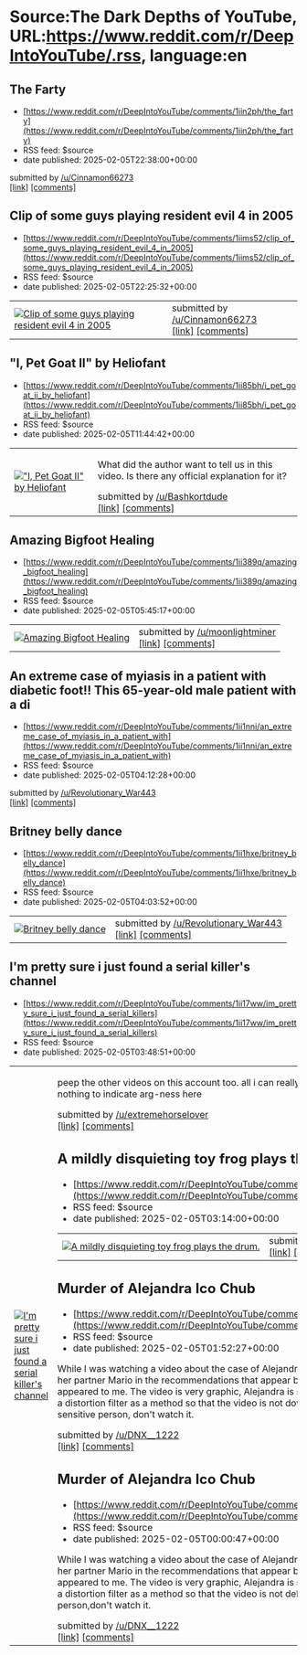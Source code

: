# Source:The Dark Depths of YouTube, URL:https://www.reddit.com/r/DeepIntoYouTube/.rss, language:en

## The Farty
 - [https://www.reddit.com/r/DeepIntoYouTube/comments/1iin2ph/the_farty](https://www.reddit.com/r/DeepIntoYouTube/comments/1iin2ph/the_farty)
 - RSS feed: $source
 - date published: 2025-02-05T22:38:00+00:00

&#32; submitted by &#32; <a href="https://www.reddit.com/user/Cinnamon66273"> /u/Cinnamon66273 </a> <br/> <span><a href="https://youtu.be/q7lYWFKL5bM?si=X_ryS3lOXce_0xFr">[link]</a></span> &#32; <span><a href="https://www.reddit.com/r/DeepIntoYouTube/comments/1iin2ph/the_farty/">[comments]</a></span>

## Clip of some guys playing resident evil 4 in 2005
 - [https://www.reddit.com/r/DeepIntoYouTube/comments/1iims52/clip_of_some_guys_playing_resident_evil_4_in_2005](https://www.reddit.com/r/DeepIntoYouTube/comments/1iims52/clip_of_some_guys_playing_resident_evil_4_in_2005)
 - RSS feed: $source
 - date published: 2025-02-05T22:25:32+00:00

<table> <tr><td> <a href="https://www.reddit.com/r/DeepIntoYouTube/comments/1iims52/clip_of_some_guys_playing_resident_evil_4_in_2005/"> <img src="https://external-preview.redd.it/KaUgvqZvkPQDYlVIDyuXnMaaanlK5yTJdXeifOg8_ZI.jpg?width=320&amp;crop=smart&amp;auto=webp&amp;s=a7b209cc7d70402f978b35007724b1b74a2beb67" alt="Clip of some guys playing resident evil 4 in 2005" title="Clip of some guys playing resident evil 4 in 2005" /> </a> </td><td> &#32; submitted by &#32; <a href="https://www.reddit.com/user/Cinnamon66273"> /u/Cinnamon66273 </a> <br/> <span><a href="https://youtu.be/l9EAGearh0o?si=7S2y3ONwjKAfaiOW">[link]</a></span> &#32; <span><a href="https://www.reddit.com/r/DeepIntoYouTube/comments/1iims52/clip_of_some_guys_playing_resident_evil_4_in_2005/">[comments]</a></span> </td></tr></table>

## "I, Pet Goat II" by Heliofant
 - [https://www.reddit.com/r/DeepIntoYouTube/comments/1ii85bh/i_pet_goat_ii_by_heliofant](https://www.reddit.com/r/DeepIntoYouTube/comments/1ii85bh/i_pet_goat_ii_by_heliofant)
 - RSS feed: $source
 - date published: 2025-02-05T11:44:42+00:00

<table> <tr><td> <a href="https://www.reddit.com/r/DeepIntoYouTube/comments/1ii85bh/i_pet_goat_ii_by_heliofant/"> <img src="https://external-preview.redd.it/6dIJTbwLLInTidQs7_012nKEgMMtXl717ULPTXM9brw.jpg?width=320&amp;crop=smart&amp;auto=webp&amp;s=b97ef12899353cbaad810d29f32d83dc41e59bb7" alt="&quot;I, Pet Goat II&quot; by Heliofant" title="&quot;I, Pet Goat II&quot; by Heliofant" /> </a> </td><td> <!-- SC_OFF --><div class="md"><p>What did the author want to tell us in this video. Is there any official explanation for it?</p> </div><!-- SC_ON --> &#32; submitted by &#32; <a href="https://www.reddit.com/user/Bashkortdude"> /u/Bashkortdude </a> <br/> <span><a href="https://youtube.com/watch?v=65xLByzT1l0&amp;feature=shared">[link]</a></span> &#32; <span><a href="https://www.reddit.com/r/DeepIntoYouTube/comments/1ii85bh/i_pet_goat_ii_by_heliofant/">[comments]</a></span> </td></tr></table>

## Amazing Bigfoot Healing
 - [https://www.reddit.com/r/DeepIntoYouTube/comments/1ii389q/amazing_bigfoot_healing](https://www.reddit.com/r/DeepIntoYouTube/comments/1ii389q/amazing_bigfoot_healing)
 - RSS feed: $source
 - date published: 2025-02-05T05:45:17+00:00

<table> <tr><td> <a href="https://www.reddit.com/r/DeepIntoYouTube/comments/1ii389q/amazing_bigfoot_healing/"> <img src="https://external-preview.redd.it/eURjrJEMowYOGrGlXD76Wz94cbI7eWoidFX319ExqRU.jpg?width=640&amp;crop=smart&amp;auto=webp&amp;s=852d1334db359f205dba65615b0e86f8285342cf" alt="Amazing Bigfoot Healing" title="Amazing Bigfoot Healing" /> </a> </td><td> &#32; submitted by &#32; <a href="https://www.reddit.com/user/moonlightminer"> /u/moonlightminer </a> <br/> <span><a href="http://youtube.com/post/UgkxR78nHdLSC3leewJPnE2W-UUjaOwQnzaV?si=j8m_MhzT85RtS1YJ">[link]</a></span> &#32; <span><a href="https://www.reddit.com/r/DeepIntoYouTube/comments/1ii389q/amazing_bigfoot_healing/">[comments]</a></span> </td></tr></table>

## An extreme case of myiasis in a patient with diabetic foot!! This 65-year-old male patient with a di
 - [https://www.reddit.com/r/DeepIntoYouTube/comments/1ii1nni/an_extreme_case_of_myiasis_in_a_patient_with](https://www.reddit.com/r/DeepIntoYouTube/comments/1ii1nni/an_extreme_case_of_myiasis_in_a_patient_with)
 - RSS feed: $source
 - date published: 2025-02-05T04:12:28+00:00

&#32; submitted by &#32; <a href="https://www.reddit.com/user/Revolutionary_War443"> /u/Revolutionary_War443 </a> <br/> <span><a href="https://youtu.be/KepptvI7tdQ">[link]</a></span> &#32; <span><a href="https://www.reddit.com/r/DeepIntoYouTube/comments/1ii1nni/an_extreme_case_of_myiasis_in_a_patient_with/">[comments]</a></span>

## Britney belly dance
 - [https://www.reddit.com/r/DeepIntoYouTube/comments/1ii1hxe/britney_belly_dance](https://www.reddit.com/r/DeepIntoYouTube/comments/1ii1hxe/britney_belly_dance)
 - RSS feed: $source
 - date published: 2025-02-05T04:03:52+00:00

<table> <tr><td> <a href="https://www.reddit.com/r/DeepIntoYouTube/comments/1ii1hxe/britney_belly_dance/"> <img src="https://external-preview.redd.it/OwoR_IZPaJeURPNevnxnPHWLrRrTnqELTgUBUiYlkmE.jpg?width=320&amp;crop=smart&amp;auto=webp&amp;s=136a27435f6b91009d24494a3a1ad8c01f60e5e4" alt="Britney belly dance" title="Britney belly dance" /> </a> </td><td> &#32; submitted by &#32; <a href="https://www.reddit.com/user/Revolutionary_War443"> /u/Revolutionary_War443 </a> <br/> <span><a href="https://youtu.be/dCL9D6WerTs">[link]</a></span> &#32; <span><a href="https://www.reddit.com/r/DeepIntoYouTube/comments/1ii1hxe/britney_belly_dance/">[comments]</a></span> </td></tr></table>

## I'm pretty sure i just found a serial killer's channel
 - [https://www.reddit.com/r/DeepIntoYouTube/comments/1ii17ww/im_pretty_sure_i_just_found_a_serial_killers](https://www.reddit.com/r/DeepIntoYouTube/comments/1ii17ww/im_pretty_sure_i_just_found_a_serial_killers)
 - RSS feed: $source
 - date published: 2025-02-05T03:48:51+00:00

<table> <tr><td> <a href="https://www.reddit.com/r/DeepIntoYouTube/comments/1ii17ww/im_pretty_sure_i_just_found_a_serial_killers/"> <img src="https://external-preview.redd.it/t6yikQnHGzecf_Xw4e1X-JXiGm5rFZk4SNqUthv8qTA.jpg?width=320&amp;crop=smart&amp;auto=webp&amp;s=f16abc9f8e4da82514698e40c398787f94f5fe35" alt="I'm pretty sure i just found a serial killer's channel" title="I'm pretty sure i just found a serial killer's channel" /> </a> </td><td> <!-- SC_OFF --><div class="md"><p>peep the other videos on this account too. all i can really narrow down is that it Looks like asian architecture. nothing to indicate arg-ness here</p> </div><!-- SC_ON --> &#32; submitted by &#32; <a href="https://www.reddit.com/user/extremehorselover"> /u/extremehorselover </a> <br/> <span><a href="https://youtu.be/L2L2wQb1YBQ?feature=shared">[link]</a></span> &#32; <span><a href="https://www.reddit.com/r/DeepIntoYouTube/comments/1ii17ww/im_pretty_sure_i_just_found_a_serial_killers/">[comments]</a></span>

## A mildly disquieting toy frog plays the drum.
 - [https://www.reddit.com/r/DeepIntoYouTube/comments/1ii0k23/a_mildly_disquieting_toy_frog_plays_the_drum](https://www.reddit.com/r/DeepIntoYouTube/comments/1ii0k23/a_mildly_disquieting_toy_frog_plays_the_drum)
 - RSS feed: $source
 - date published: 2025-02-05T03:14:00+00:00

<table> <tr><td> <a href="https://www.reddit.com/r/DeepIntoYouTube/comments/1ii0k23/a_mildly_disquieting_toy_frog_plays_the_drum/"> <img src="https://external-preview.redd.it/wQknS5L6LvfLiCsc6734_8pJWTUUrovgDKNJ-bEj9rQ.jpg?width=320&amp;crop=smart&amp;auto=webp&amp;s=2d0ee40f177a00e167cdba48c8ff83b1846a8033" alt="A mildly disquieting toy frog plays the drum." title="A mildly disquieting toy frog plays the drum." /> </a> </td><td> &#32; submitted by &#32; <a href="https://www.reddit.com/user/counterfeitclown"> /u/counterfeitclown </a> <br/> <span><a href="https://www.youtube.com/watch?v=WsiAj5xLf3g">[link]</a></span> &#32; <span><a href="https://www.reddit.com/r/DeepIntoYouTube/comments/1ii0k23/a_mildly_disquieting_toy_frog_plays_the_drum/">[comments]</a></span> </td></tr></table>

## Murder of Alejandra Ico Chub
 - [https://www.reddit.com/r/DeepIntoYouTube/comments/1ihywu1/murder_of_alejandra_ico_chub](https://www.reddit.com/r/DeepIntoYouTube/comments/1ihywu1/murder_of_alejandra_ico_chub)
 - RSS feed: $source
 - date published: 2025-02-05T01:52:27+00:00

<!-- SC_OFF --><div class="md"><p>While I was watching a video about the case of Alejandra Ico Chub, a Guatemalan woman who was murdered by her partner Mario in the recommendations that appear below the video, the uncensored video of her murder appeared to me. The video is very graphic, Alejandra is shown with her face split and without a hand, while there is a distortion filter as a method so that the video is not downloaded. Here is the link to her channel, if you are a sensitive person, don&#39;t watch it.</p> </div><!-- SC_ON --> &#32; submitted by &#32; <a href="https://www.reddit.com/user/DNX__1222"> /u/DNX__1222 </a> <br/> <span><a href="https://m.youtube.com/watch?v=ZkG0HO4yF-U">[link]</a></span> &#32; <span><a href="https://www.reddit.com/r/DeepIntoYouTube/comments/1ihywu1/murder_of_alejandra_ico_chub/">[comments]</a></span>

## Murder of Alejandra Ico Chub
 - [https://www.reddit.com/r/DeepIntoYouTube/comments/1ihwkdb/murder_of_alejandra_ico_chub](https://www.reddit.com/r/DeepIntoYouTube/comments/1ihwkdb/murder_of_alejandra_ico_chub)
 - RSS feed: $source
 - date published: 2025-02-05T00:00:47+00:00

<!-- SC_OFF --><div class="md"><p>While I was watching a video about the case of Alejandra Ico Chub, a Guatemalan woman who was murdered by her partner Mario in the recommendations that appear below the video, the uncensored video of her murder appeared to me. The video is very graphic, Alejandra is shown with her face split and without a hand, while there is a distortion filter as a method so that the video is not deleted. Here is the link to her channel, if you are a sensitive person,don&#39;t watch it.</p> </div><!-- SC_ON --> &#32; submitted by &#32; <a href="https://www.reddit.com/user/DNX__1222"> /u/DNX__1222 </a> <br/> <span><a href="https://m.youtube.com/@mrchikenman5758">[link]</a></span> &#32; <span><a href="https://www.reddit.com/r/DeepIntoYouTube/comments/1ihwkdb/murder_of_alejandra_ico_chub/">[comments]</a></span>

